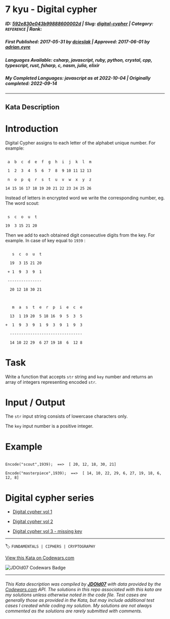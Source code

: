 # 7 kyu - Digital cypher

##### **ID**: [592e830e043b99888600002d](https://www.codewars.com/kata/592e830e043b99888600002d) | **Slug**: [digital-cypher](https://www.codewars.com/kata/592e830e043b99888600002d) | **Category**: `REFERENCE` | **Rank**: <span style="color:white">7 kyu</span>

##### **First Published**: 2017-05-31 ***by*** [dcieslak](https://www.codewars.com/users/dcieslak) | **Approved**: 2017-06-01 ***by*** [adrian.eyre](https://www.codewars.com/users/adrian.eyre)

##### **Languages Available**: csharp, javascript, ruby, python, crystal, cpp, typescript, rust, fsharp, c, nasm, julia, elixir

##### **My Completed Languages**: javascript ***as at*** 2022-10-04 | **Originally completed**: 2022-09-14

---

## Kata Description


# Introduction 



Digital Cypher assigns to each letter of the alphabet unique number. For example:



```

 a  b  c  d  e  f  g  h  i  j  k  l  m

 1  2  3  4  5  6  7  8  9 10 11 12 13

 n  o  p  q  r  s  t  u  v  w  x  y  z

14 15 16 17 18 19 20 21 22 23 24 25 26

```



Instead of letters in encrypted word we write the corresponding number, eg. The word scout:



```

 s  c  o  u  t

19  3 15 21 20

```

Then we add to each obtained digit consecutive digits from the key. For example. In case of key equal to `1939` :



```

   s  c  o  u  t

  19  3 15 21 20

 + 1  9  3  9  1

 ---------------

  20 12 18 30 21

  

   m  a  s  t  e  r  p  i  e  c  e

  13  1 19 20  5 18 16  9  5  3  5

+  1  9  3  9  1  9  3  9  1  9  3

  --------------------------------

  14 10 22 29  6 27 19 18  6  12 8

```



# Task



Write a function that accepts `str` string and `key` number and returns an array of integers representing encoded `str`.



# Input / Output



The `str` input string consists of lowercase characters only.<br/>

The `key` input number is a positive integer.



# Example



```

Encode("scout",1939);  ==>  [ 20, 12, 18, 30, 21]

Encode("masterpiece",1939);  ==>  [ 14, 10, 22, 29, 6, 27, 19, 18, 6, 12, 8]

```



# Digital cypher series

- [Digital cypher vol 1](https://www.codewars.com/kata/592e830e043b99888600002d)

- [Digital cypher vol 2](https://www.codewars.com/kata/592edfda5be407b9640000b2)

- [Digital cypher vol 3 - missing key](https://www.codewars.com/kata/5930d8a4b8c2d9e11500002a)

---


🏷 `FUNDAMENTALS | CIPHERS | CRYPTOGRAPHY`


[View this Kata on Codewars.com](https://www.codewars.com/kata/592e830e043b99888600002d)

![](https://www.codewars.com/users/jdold07/badges/large "JDOld07 Codewars Badge")

---

###### *This Kata description was compiled by [**JDOld07**](https://tpstech.dev) with data provided by the [Codewars.com](https://www.codewars.com) API.  The solutions in this repo associated with this kata are my solutions unless otherwise noted in the code file.  Test cases are generally those as provided in the Kata, but may include additional test cases I created while coding my solution.  My solutions are not always commented as the solutions are rarely submitted with comments.*
